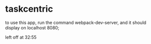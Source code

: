 # taskcentric
to use this app, run the command webpack-dev-server, and it should display on localhost 8080;

left off at 32:55